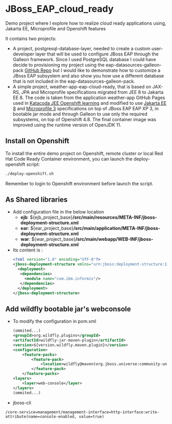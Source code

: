 # JBoss_EAP_cloud_ready

Demo project where I explore how to realize cloud ready applications using, Jakarta EE, Microprofile and Openshift features

It contains two projects:

- A project, postgresql-database-layer, needed to create a custom user-developer layer that will be used to configure JBoss EAP through the Galleon framework. Since I used PostgreSQL database I could have decide to provisioning my project using the eap-datasources-galleon-pack [GitHub Repo](https://github.com/jbossas/eap-datasources-galleon-pack) but I would like to demonstrate how to customize a JBoss EAP subsystem and also show you how use a different database that is not included in the eap-datasources-galleon-pack.
- A simple project, weather-app-eap-cloud-ready, that is based on JAX-RS, JPA and Microprofile specifications migrated from JEE 8 to Jakarta EE 8. The code is taken from the application weather-app GitHub Pages used in [Katacoda JEE Openshift learning](<https://www.katacoda.com/openshift/courses/middleware/middleware-javaee8>) and modified to use [Jakarta EE 8](<https://jakarta.ee/>) and [Microprofile 3](https://microprofile.io) specifications on top of JBoss EAP EAP XP 3, in bootable jar mode and through Galleon to use only the required subsystems, on top of Openshift 4.8. The final container image was improved using the runtime version of OpenJDK 11.

## Install on Openshift

To install the entire demo project on Openshift, remote cluster or local Red Hat Code Ready Container environment, you can launch the deploy-openshift script:

```sh
./deploy-openshift.sh
```

Remember to login to Openshift environment before launch the script.

## As Shared libraries
* Add configuration file in the below location
  * **ejb**: ${ejb_project_base}**/src/main/resources/META-INF/jboss-deployment-structure.xml**
  * **ear**: ${ear_project_base}**/src/main/application/META-INF/jboss-deployment-structure.xml**
  * **war**: ${war_project_base}**/src/main/webapp/WEB-INF/jboss-deployment-structure.xml**
* Its content is :
    ```xml
    <?xml version="1.0" encoding="UTF-8"?>
    <jboss-deployment-structure xmlns="urn:jboss:deployment-structure:1.2">
      <deployment>
       <dependencies>
         <module name="com.ibm.informix"/>
       </dependencies>
      </deployment>
    </jboss-deployment-structure>
  
    ```
## Add wildfly bootable jar's webconsole
* To modify the configuration in pom.xml
    ```xml
    (ommited...)
    <groupId>org.wildfly.plugins</groupId>
    <artifactId>wildfly-jar-maven-plugin</artifactId>
    <version>${version.wildfly.maven.plugin}</version>
    <configuration>
        <feature-packs>
            <feature-pack>
                <location>wildfly@maven(org.jboss.universe:community-universe)#${wildfly.version}</location>
            </feature-pack>						
        </feature-packs>
    <layers>						
        <layer>web-console</layer> 
    </layers>
    (ommited...)  
    ```
 * jboss-cli
 ```shell
 /core-service=management/management-interface=http-interface:write-attribute(name=console-enabled, value=true)
 ```
